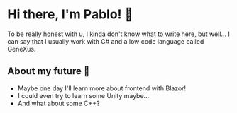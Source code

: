# Hi there, I'm Pablo! 👻

To be really honest with u, I kinda don't know what to write here, but well... I can say that I usually work with C# and a low code language called GeneXus.

## About my future 🐾
* Maybe one day I'll learn more about frontend with Blazor!
* I could even try to learn some Unity maybe...
* And what about some C++? 
